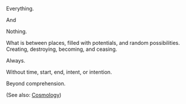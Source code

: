 Everything.

And

Nothing.

What is between places, filled with potentials, and random possibilities.  Creating, destroying, becoming, and ceasing.

Always.

Without time, start, end, intent, or intention.

Beyond comprehension.

(See also: [Cosmology](Cosmology))

